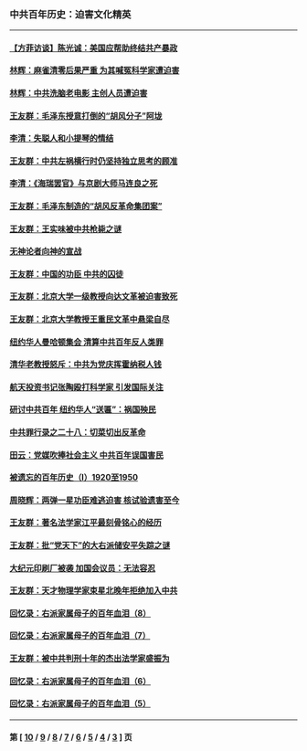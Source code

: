 ### 中共百年历史：迫害文化精英
---
#### [【方菲访谈】陈光诚：美国应帮助终结共产暴政](../../pages/nf1176111/n13759521.md?07110430) 
#### [林辉：麻雀清零后果严重 为其喊冤科学家遭迫害](../../pages/nf1176111/n13746900.md?07110430) 
#### [林辉：中共洗脑老电影 主创人员遭迫害](../../pages/nf1176111/n13699437.md?07110430) 
#### [王友群：毛泽东授意打倒的“胡风分子”阿垅](../../pages/nf1176111/n13592541.md?07110430) 
#### [李清：失聪人和小提琴的情结](../../pages/nf1176111/n13459280.md?07110430) 
#### [王友群：中共左祸横行时仍坚持独立思考的顾准](../../pages/nf1176111/n13444722.md?07110430) 
#### [李清：《海瑞罢官》与京剧大师马连良之死](../../pages/nf1176111/n13412316.md?07110430) 
#### [王友群：毛泽东制造的“胡风反革命集团案”](../../pages/nf1176111/n13324909.md?07110430) 
#### [王友群：王实味被中共枪毙之谜](../../pages/nf1176111/n13307502.md?07110430) 
#### [无神论者向神的宣战](../../pages/nf1176111/n13281535.md?07110430) 
#### [王友群：中国的功臣 中共的囚徒](../../pages/nf1176111/n13291790.md?07110430) 
#### [王友群：北京大学一级教授向达文革被迫害致死](../../pages/nf1176111/n13150966.md?07110430) 
#### [王友群：北京大学教授王重民文革中悬梁自尽](../../pages/nf1176111/n13084645.md?07110430) 
#### [纽约华人曼哈顿集会 清算中共百年反人类罪](../../pages/nf1176111/n13084157.md?07110430) 
#### [清华老教授怒斥：中共为党庆挥霍纳税人钱](../../pages/nf1176111/n13071430.md?07110430) 
#### [航天投资书记张陶殴打科学家 引发国际关注](../../pages/nf1176111/n13069132.md?07110430) 
#### [研讨中共百年 纽约华人“送匾”：祸国殃民](../../pages/nf1176111/n13057367.md?07110430) 
#### [中共罪行录之二十八：切菜切出反革命](../../pages/nf1176111/n13030600.md?07110430) 
#### [田云：党媒吹捧社会主义 中共百年误国害民](../../pages/nf1176111/n13006682.md?07110430) 
#### [被遗忘的百年历史（I）1920至1950](../../pages/nf1176111/n12986411.md?07110430) 
#### [周晓辉：两弹一星功臣难逃迫害 核试验遗害至今](../../pages/nf1176111/n12974997.md?07110430) 
#### [王友群：著名法学家江平最刻骨铭心的经历](../../pages/nf1176111/n12970787.md?07110430) 
#### [王友群：批“党天下”的大右派储安平失踪之谜](../../pages/nf1176111/n12954229.md?07110430) 
#### [大纪元印刷厂被袭 加国会议员：无法容忍](../../pages/nf1176111/n12883028.md?07110430) 
#### [王友群：天才物理学家束星北晚年拒绝加入中共](../../pages/nf1176111/n12792913.md?07110430) 
#### [回忆录：右派家属母子的百年血泪（8）](../../pages/nf1176111/n12706196.md?07110430) 
#### [回忆录：右派家属母子的百年血泪（7）](../../pages/nf1176111/n12706191.md?07110430) 
#### [王友群：被中共判刑十年的杰出法学家盛振为](../../pages/nf1176111/n12706141.md?07110430) 
#### [回忆录：右派家属母子的百年血泪（6）](../../pages/nf1176111/n12698863.md?07110430) 
#### [回忆录：右派家属母子的百年血泪（5）](../../pages/nf1176111/n12692515.md?07110430) 

---
#### 第 [ [10](./10.md?07110430) / [9](./9.md?07110430) / [8](./8.md?07110430) / [7](./7.md?07110430) / [6](./6.md?07110430) / [5](./5.md?07110430) / [4](./4.md?07110430) / [3](./3.md?07110430) ] 页
